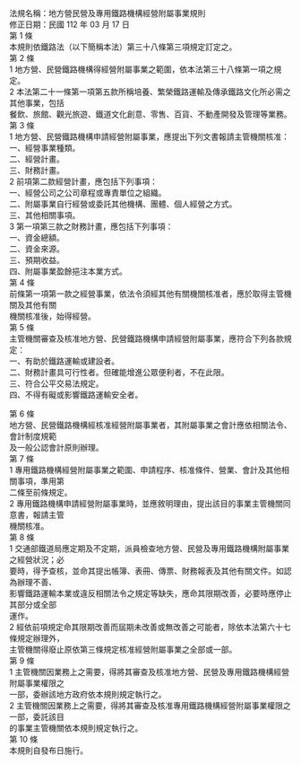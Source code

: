 法規名稱：地方營民營及專用鐵路機構經營附屬事業規則  
修正日期：民國 112 年 03 月 17 日  
第 1 條  
本規則依鐵路法（以下簡稱本法）第三十八條第三項規定訂定之。  
第 2 條  
1 地方營、民營鐵路機構得經營附屬事業之範圍，依本法第三十八條第一項之規定。  
2 本法第二十一條第一項第五款所稱培養、繁榮鐵路運輸及傳承鐵路文化所必需之其他事業，包括  
餐飲、旅館、觀光旅遊、鐵道文化創意、零售、百貨、不動產開發及管理等業務。  
第 3 條  
1 地方營、民營鐵路機構申請經營附屬事業，應提出下列文書報請主管機關核准：  
一、經營事業種類。  
二、經營計畫。  
三、財務計畫。  
2 前項第二款經營計畫，應包括下列事項：  
一、經營公司之公司章程或專責單位之組織。  
二、附屬事業自行經營或委託其他機構、團體、個人經營之方式。  
三、其他相關事項。  
3 第一項第三款之財務計畫，應包括下列事項：  
一、資金總額。  
二、資金來源。  
三、預期收益。  
四、附屬事業盈餘挹注本業方式。  
第 4 條  
前條第一項第一款之經營事業，依法令須經其他有關機關核准者，應於取得主管機關及其他有關  
機關核准後，始得經營。  
第 5 條  
主管機關審查及核准地方營、民營鐵路機構申請經營附屬事業，應符合下列各款規定：  
一、有助於鐵路運輸或建設者。  
二、財務計畫具可行性者。但確能增進公眾便利者，不在此限。  
三、符合公平交易法規定。  
四、不得有礙或影響鐵路運輸安全者。  


第 6 條  
地方營、民營鐵路機構經核准經營附屬事業者，其附屬事業之會計應依相關法令、會計制度規範  
及一般公認會計原則辦理。  
第 7 條  
1 專用鐵路機構經營附屬事業之範圍、申請程序、核准條件、營業、會計及其他相關事項，準用第  
二條至前條規定。  
2 專用鐵路機構申請經營附屬事業時，並應敘明理由，提出該目的事業主管機關同意書，報請主管  
機關核准。  
第 8 條  
1 交通部鐵道局應定期及不定期，派員檢查地方營、民營及專用鐵路機構附屬事業之經營狀況；必  
要時，得予查核，並命其提出帳簿、表冊、傳票、財務報表及其他有關文件。如認為辦理不善、  
影響鐵路運輸本業或違反相關法令之規定等缺失，應命其限期改善，必要時應停止其部分或全部  
運作。  
2 經依前項規定命其限期改善而屆期未改善或無改善之可能者，除依本法第六十七條規定辦理外，  
主管機關得廢止原依第三條規定核准經營附屬事業之全部或一部。  
第 9 條  
1 主管機關因業務上之需要，得將其審查及核准地方營、民營及專用鐵路機構經營附屬事業權限之  
一部，委辦該地方政府依本規則規定執行之。  
2 主管機關因業務上之需要，得將其審查及核准專用鐵路機構經營附屬事業權限之一部，委託該目  
的事業主管機關依本規則規定執行之。  
第 10 條  
本規則自發布日施行。  


